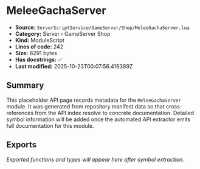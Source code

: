 # MeleeGachaServer

- **Source:** `ServerScriptService/GameServer/Shop/MeleeGachaServer.lua`
- **Category:** Server › GameServer Shop
- **Kind:** ModuleScript
- **Lines of code:** 242
- **Size:** 6291 bytes
- **Has docstrings:** ✅
- **Last modified:** 2025-10-23T00:07:56.416389Z

## Summary

This placeholder API page records metadata for the `MeleeGachaServer` module. It was generated
from repository manifest data so that cross-references from the API index resolve to
concrete documentation. Detailed symbol information will be added once the automated
API extractor emits full documentation for this module.

## Exports

_Exported functions and types will appear here after symbol extraction._

